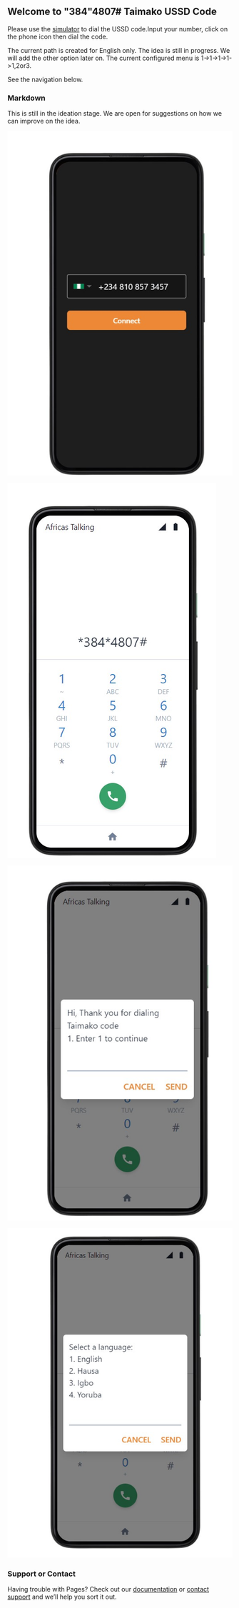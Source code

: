 ## Welcome to "384"4807# Taimako USSD Code

Please use the [simulator](https://developers.africastalking.com/simulator) to dial the USSD code.Input your number, click on the phone icon then dial the code.

The current path is created for English only. The idea is still in progress. We will add the other option later on. 
The current configured menu is 1->1->1->1->1,2or3.

See the navigation below.



### Markdown
This is still in the ideation stage. 
We are open for suggestions on how we can improve on the idea. 

![Set up ](m1.jpg)

![Set up ](m2.jpg)

![Set up ](m3.jpg)

![Set up ](m4.jpg)

### Support or Contact

Having trouble with Pages? Check out our [documentation](https://docs.github.com/categories/github-pages-basics/) or [contact support](https://support.github.com/contact) and we’ll help you sort it out.
